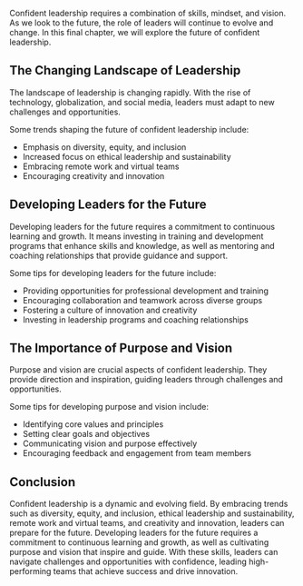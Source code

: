 
Confident leadership requires a combination of skills, mindset, and vision. As we look to the future, the role of leaders will continue to evolve and change. In this final chapter, we will explore the future of confident leadership.

The Changing Landscape of Leadership
------------------------------------

The landscape of leadership is changing rapidly. With the rise of technology, globalization, and social media, leaders must adapt to new challenges and opportunities.

Some trends shaping the future of confident leadership include:

* Emphasis on diversity, equity, and inclusion
* Increased focus on ethical leadership and sustainability
* Embracing remote work and virtual teams
* Encouraging creativity and innovation

Developing Leaders for the Future
---------------------------------

Developing leaders for the future requires a commitment to continuous learning and growth. It means investing in training and development programs that enhance skills and knowledge, as well as mentoring and coaching relationships that provide guidance and support.

Some tips for developing leaders for the future include:

* Providing opportunities for professional development and training
* Encouraging collaboration and teamwork across diverse groups
* Fostering a culture of innovation and creativity
* Investing in leadership programs and coaching relationships

The Importance of Purpose and Vision
------------------------------------

Purpose and vision are crucial aspects of confident leadership. They provide direction and inspiration, guiding leaders through challenges and opportunities.

Some tips for developing purpose and vision include:

* Identifying core values and principles
* Setting clear goals and objectives
* Communicating vision and purpose effectively
* Encouraging feedback and engagement from team members

Conclusion
----------

Confident leadership is a dynamic and evolving field. By embracing trends such as diversity, equity, and inclusion, ethical leadership and sustainability, remote work and virtual teams, and creativity and innovation, leaders can prepare for the future. Developing leaders for the future requires a commitment to continuous learning and growth, as well as cultivating purpose and vision that inspire and guide. With these skills, leaders can navigate challenges and opportunities with confidence, leading high-performing teams that achieve success and drive innovation.

